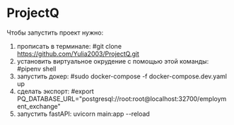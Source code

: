 # ProjectQ

Чтобы запустить проект нужно:
1. прописать в терминале: 
#git clone https://github.com/Yulia2003/ProjectQ.git
2. установить виртуальное окрудение с помощью этой команды: 
#pipenv shell
3. запустить докер:
#sudo docker-compose -f docker-compose.dev.yaml up
4. сделать экспорт:
#export PQ_DATABASE_URL="postgresql://root:root@localhost:32700/employment_exchange"
5. запустить fastAPI: uvicorn main:app --reload

